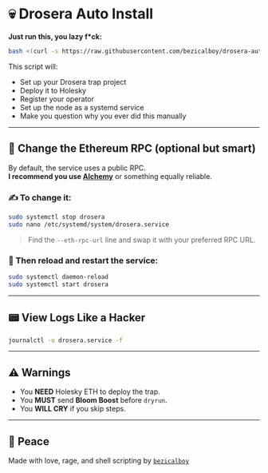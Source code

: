 # 💀 Drosera Auto Install

**Just run this, you lazy f*ck:**

```bash
bash <(curl -s https://raw.githubusercontent.com/bezicalboy/drosera-auto-install/refs/heads/main/drosera.sh)
```

This script will:

- Set up your Drosera trap project
- Deploy it to Holesky
- Register your operator
- Set up the node as a systemd service
- Make you question why you ever did this manually

---

## 🧠 Change the Ethereum RPC (optional but smart)

By default, the service uses a public RPC.  
**I recommend you use [Alchemy](https://www.alchemy.com/)** or something equally reliable.

### ✍️ To change it:

```bash
sudo systemctl stop drosera
sudo nano /etc/systemd/system/drosera.service
```

> Find the `--eth-rpc-url` line and swap it with your preferred RPC URL.

### 🔁 Then reload and restart the service:

```bash
sudo systemctl daemon-reload
sudo systemctl start drosera
```

---

## 📟 View Logs Like a Hacker

```bash
journalctl -u drosera.service -f
```

---

## ⚠️ Warnings

- You **NEED** Holesky ETH to deploy the trap.
- You **MUST** send **Bloom Boost** before `dryrun`.
- You **WILL CRY** if you skip steps.

---

## 👋 Peace

Made with love, rage, and shell scripting by [`bezicalboy`](https://github.com/bezicalboy)
